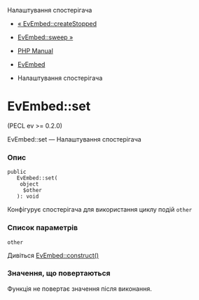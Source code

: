 Налаштування спостерігача

-   [« EvEmbed::createStopped](evembed.createstopped.html)
    
-   [EvEmbed::sweep »](evembed.sweep.html)
    
-   [PHP Manual](index.html)
    
-   [EvEmbed](class.evembed.html)
    
-   Налаштування спостерігача
    

# EvEmbed::set

(PECL ev >= 0.2.0)

EvEmbed::set — Налаштування спостерігача

### Опис

```methodsynopsis
public
   EvEmbed::set(
    object
     $other
   ): void
```

Конфігурує спостерігача для використання циклу подій `other`

### Список параметрів

`other`

Дивіться [EvEmbed::construct()](evembed.construct.html)

### Значення, що повертаються

Функція не повертає значення після виконання.